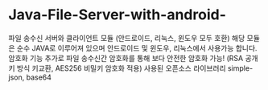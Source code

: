 # Java-File-Server-with-android-
파일 송수신 서버와 클라이언트 모듈 (안드로이드, 리눅스, 윈도우 모두 호환)
해당 모듈은 순수 JAVA로 이루어져 있으며 안드로이드 및 윈도우, 리눅스에서 사용가능 합니다.
암호화 기능 추가로 파일 송수신간 암호화를 통해 보다 안전한 암호화 가능!
(RSA 공개키 방식 키교환, AES256 비밀키 암호화 적용)
사용된 오픈소스 라이브러리
simple-json, base64
